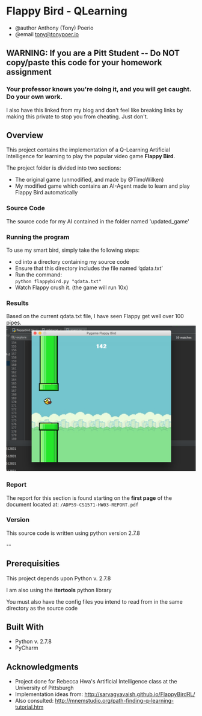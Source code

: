 # Flappy Bird - QLearning
* @author Anthony (Tony) Poerio  
* @email tony@tonypoer.io

## WARNING: If you are a Pitt Student -- Do NOT copy/paste this code for your homework assignment
### Your professor knows you're doing it, and you will get caught. Do your own work.
I also have this linked from my blog and don't feel like breaking links by making this private to stop you from cheating. Just don't.

## Overview
This project contains the implementation of a Q-Learning Artificial Intelligence for learning to play the popular video game **Flappy Bird**.

The project folder is divided into two sections:
* The original game (unmodified, and made by @TimoWilken)
* My modified game which contains an AI-Agent made to learn and play Flappy Bird automatically

### Source Code
The source code for my AI contained in the folder named 'updated_game'

### Running the program
To use my smart bird, simply take the following steps:
* cd into a directory containing my source code
* Ensure that this directory includes the file named ‘qdata.txt’ 
* Run the command:  
`python flappybird.py "qdata.txt"`
* Watch Flappy crush it.  (the game will run 10x)

### Results
Based on the current qdata.txt file, I have seen Flappy get well over 100 pipes. 
![Flappy](flappy_example.png)

### Report
The report for this section is found starting on the **first page** of the document located at:
`/ADP59-CS1571-HW03-REPORT.pdf`

### Version
This source code is written using python version 2.7.8

--

## Prerequisities
This project depends upon Python v. 2.7.8

I am also using the **itertools** python library

You must also have the config files you intend to read from in the same directory as the source code

## Built With
* Python v. 2.7.8
* PyCharm

## Acknowledgments
* Project done for Rebecca Hwa's Artificial Intelligence class at the University of Pittsburgh
* Implementation ideas from: http://sarvagyavaish.github.io/FlappyBirdRL/ 
* Also consulted: http://mnemstudio.org/path-finding-q-learning-tutorial.htm 
